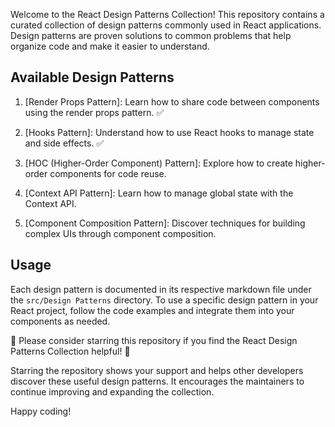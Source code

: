 Welcome to the React Design Patterns Collection! This repository contains a curated collection of design patterns commonly used in React applications. Design patterns are proven solutions to common problems that help organize code and make it easier to understand.

## Available Design Patterns

1. [Render Props Pattern]: Learn how to share code between components using the render props pattern. ✅

2. [Hooks Pattern]: Understand how to use React hooks to manage state and side effects. ✅

3. [HOC (Higher-Order Component) Pattern]: Explore how to create higher-order components for code reuse.

4. [Context API Pattern]: Learn how to manage global state with the Context API.

5. [Component Composition Pattern]: Discover techniques for building complex UIs through component composition.

## Usage

Each design pattern is documented in its respective markdown file under the `src/Design Patterns` directory. To use a specific design pattern in your React project, follow the code examples and integrate them into your components as needed.

🌟 Please consider starring this repository if you find the React Design Patterns Collection helpful! 🌟

Starring the repository shows your support and helps other developers discover these useful design patterns. It encourages the maintainers to continue improving and expanding the collection.

Happy coding!
